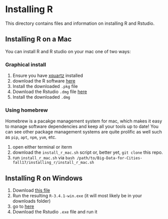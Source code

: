 # Installing R
This directory contains files and information on installing R and Rstudio.

## Installing R on a Mac
You can install R and R studio on your mac one of two ways:

### Graphical install
1. Ensure you have [xquartz](https://www.xquartz.org/) installed
2. download the R software [here](https://cran.r-project.org/)
3. Install the downloaded `.pkg` file
4. Download the Rstudio `.dmg` file [here](https://www.rstudio.com/products/rstudio/download/#download)
5. Install the downloaded `.dmg`

### Using homebrew
Homebrew is a pacakge management system for mac, which makes it easy to manage software dependencies and keep all your tools up to date! You can see other package management systems are quite prolific as well such as `pip`, `apt`, `npm`, `yum`, etc.
1. open either terminal or iterm
2. download the `install_r_mac.sh` script or, better yet, `git clone` this repo.
2. run `install_r_mac.sh` via `bash /path/to/Big-Data-for-Cities-fall17/installing_r/install_r_mac.sh`

## Installing R on Windows
1. Download [this file](https://cran.r-project.org/bin/windows/base/R-3.4.1-win.exe)
2. Run the resulting `R-3.4.1-win.exe` (it will most likely be in your downloads folder)
3. go to [here](https://www.rstudio.com/products/rstudio/download/#download)
4. Download the Rstudio `.exe` file and run it
